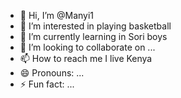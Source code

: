 - 👋 Hi, I’m @Manyi1
- 👀 I’m interested in playing basketball 
- 🌱 I’m currently learning in Sori boys 
- 💞️ I’m looking to collaborate on ...
- 📫 How to reach me I live Kenya 
- 😄 Pronouns: ...
- ⚡ Fun fact: ...

<!---
Manyi1/Manyi1 is a ✨ special ✨ repository because its `README.md` (this file) appears on your GitHub profile.
You can click the Preview link to take a look at your changes.
--->
